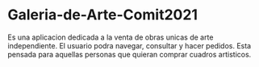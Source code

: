 # Galeria-de-Arte-Comit2021

Es una aplicacion dedicada a la venta de obras unicas de arte independiente. El usuario podra navegar, consultar y hacer pedidos.
Esta pensada para aquellas personas que quieran comprar cuadros artisticos.

